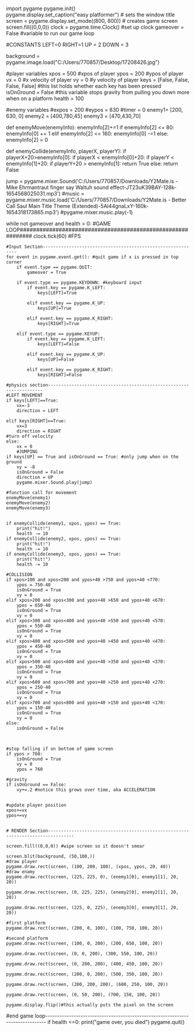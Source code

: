 import pygame
pygame.init()  
pygame.display.set_caption("easy platformer")  # sets the window title
screen = pygame.display.set_mode((800, 800))  # creates game screen
screen.fill((0,0,0))
clock = pygame.time.Clock() #set up clock
gameover = False #variable to run our game loop

#CONSTANTS
LEFT=0
RIGHT=1
UP = 2
DOWN = 3

background = pygame.image.load("C:/Users/770857/Desktop/17208426.jpg")


#player variables
xpos = 500 #xpos of player
ypos = 200 #ypos of player
vx = 0 #x velocity of player
vy = 0 #y velocity of player
keys = [False, False, False, False] #this list holds whether each key has been pressed
isOnGround = False #this variable stops gravity from pulling you down more when on a platform
health = 100

#enemy variables
#expos = 200
#eypos = 630
#timer = 0
enemy1= [200, 630, 0]
enemy2 = [400,780,45]
enemy3 = [470,430,70]


def enemyMove(enemyInfo):
    enemyInfo[2]+=1
    if enemyInfo[2] <= 80:
        enemyInfo[0] += 1
    elif enemyInfo[2] <= 160:
        enemyInfo[0] -=1
    else:
        enemyInfo[2] = 0
        
def enemyCollide(enemyInfo, playerX, playerY):
    if playerX+20>enemyInfo[0]:
        if playerX < enemyInfo[0]+20:
            if playerY < enemyInfo[1]+20:
                if playerY+20 > enemyInfo[1]:
                    return True
    else:
        return False

jump = pygame.mixer.Sound('C:/Users/770857/Downloads/Y2Mate.is - Mike Ehrmantraut  finger say Waltuh sound effect-JT23uK39BAY-128k-1654568025031.mp3')
#music = pygame.mixer.music.load('C:/Users/770857/Downloads/Y2Mate.is - Better Call Saul Main Title Theme (Extended)-5AI44gnaLxY-160k-1654318173865.mp3')
#pygame.mixer.music.play(-1)



while not gameover and health > 0: #GAME LOOP############################################################
    clock.tick(60) #FPS
    
    #Input Section------------------------------------------------------------
    for event in pygame.event.get(): #quit game if x is pressed in top corner
        if event.type == pygame.QUIT:
            gameover = True
      
        if event.type == pygame.KEYDOWN: #keyboard input
            if event.key == pygame.K_LEFT:
                keys[LEFT]=True

            elif event.key == pygame.K_UP:
                keys[UP]=True
                
            elif event.key == pygame.K_RIGHT:
                keys[RIGHT]=True
                
        elif event.type == pygame.KEYUP:
            if event.key == pygame.K_LEFT:
                keys[LEFT]=False

            elif event.key == pygame.K_UP:
                keys[UP]=False
            
            elif event.key == pygame.K_RIGHT:
                keys[RIGHT]=False
          
    #physics section--------------------------------------------------------------------
    #LEFT MOVEMENT
    if keys[LEFT]==True:
        vx=-3
        direction = LEFT
        
    elif keys[RIGHT]==True:
        vx=3
        direction = RIGHT
    #turn off velocity
    else:
        vx = 0
        #JUMPING
    if keys[UP] == True and isOnGround == True: #only jump when on the ground
        vy = -8
        isOnGround = False
        direction = UP
        pygame.mixer.Sound.play(jump)
    
    #function call for movement
    enemyMove(enemy1)
    enemyMove(enemy2)
    enemyMove(enemy3)
    
    
    if enemyCollide(enemy1, xpos, ypos) == True:
        print("hit!")
        health -= 10
    if enemyCollide(enemy2, xpos, ypos) == True:
        print("hit!")
        health -= 10
    if enemyCollide(enemy3, xpos, ypos) == True:
        print("hit!")
        health -= 10
    
    #COLLISION
    if xpos>100 and xpos<200 and ypos+40 >750 and ypos+40 <770:
        ypos = 750-40
        isOnGround = True
        vy = 0
    elif xpos>200 and xpos<300 and ypos+40 >650 and ypos+40 <670:
        ypos = 650-40
        isOnGround = True
        vy = 0
    elif xpos>300 and xpos<400 and ypos+40 >550 and ypos+40 <570:
        ypos = 550-40
        isOnGround = True
        vy = 0
    elif xpos>400 and xpos<500 and ypos+40 >450 and ypos+40 <470:
        ypos = 450-40
        isOnGround = True
        vy = 0
    elif xpos>500 and xpos<600 and ypos+40 >350 and ypos+40 <370:
        ypos = 350-40
        isOnGround = True
        vy = 0
    elif xpos>600 and xpos<700 and ypos+40 >250 and ypos+40 <270:
        ypos = 250-40
        isOnGround = True
        vy = 0
    elif xpos>700 and xpos<800 and ypos+40 >150 and ypos+40 <170:
        ypos = 150-40
        isOnGround = True
        vy = 0
    else:
        isOnGround = False


    
    #stop falling if on bottom of game screen
    if ypos > 760:
        isOnGround = True
        vy = 0
        ypos = 760
    
    #gravity
    if isOnGround == False:
        vy+=.2 #notice this grows over time, aka ACCELERATION
    

    #update player position
    xpos+=vx 
    ypos+=vy
    
  
    # RENDER Section--------------------------------------------------------------------------------
            
    screen.fill((0,0,0)) #wipe screen so it doesn't smear
    
    screen.blit(background, (50,100,))
    #draw player
    pygame.draw.rect(screen, (100, 200, 100), (xpos, ypos, 20, 40))
    #draw enamy
    pygame.draw.rect(screen, (225, 225, 0), (enemy1[0], enemy1[1], 20, 20))
    
    pygame.draw.rect(screen, (0, 225, 225), (enemy2[0], enemy2[1], 20, 20))
    
    pygame.draw.rect(screen, (225, 0, 225), (enemy3[0], enemy3[1], 20, 20))
    
    #first platform
    pygame.draw.rect(screen, (200, 0, 100), (100, 750, 100, 20))
    
    #second platform
    pygame.draw.rect(screen, (100, 0, 200), (200, 650, 100, 20))
    
    pygame.draw.rect(screen, (0, 0, 200), (300, 550, 100, 20))
    
    pygame.draw.rect(screen, (0, 200, 200), (400, 450, 100, 20))
    
    pygame.draw.rect(screen, (200, 0, 200), (500, 350, 100, 20))
    
    pygame.draw.rect(screen, (200, 200, 200), (600, 250, 100, 20))
    
    pygame.draw.rect(screen, (0, 50, 200), (700, 150, 100, 20))
    
    pygame.display.flip()#this actually puts the pixel on the screen
    
#end game loop------------------------------------------------------------------------------
if health <=0:
    print("game over, you died")
pygame.quit()
